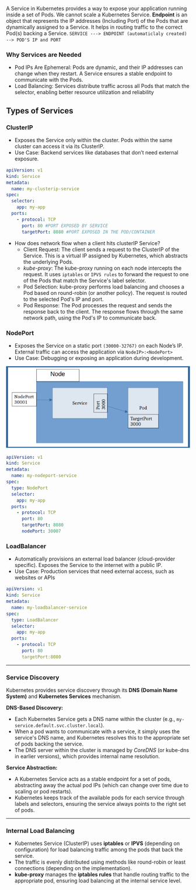 A Service in Kubernetes provides a way to expose your application running inside a set of Pods. We cannot scale a Kubernetes Service. **Endpoint** is an object that represents the IP addresses (Including Port) of the Pods that are dynamically assigned to a Service. It helps in routing traffic to the correct Pod(s) backing a Service.
`SERVICE ---> ENDPOINT (automaticlaly created) --> POD'S IP and PORT`

### Why Services are Needed ###
- Pod IPs Are Ephemeral: Pods are dynamic, and their IP addresses can change when they restart. A Service ensures a stable endpoint to communicate with the Pods.
- Load Balancing: Services distribute traffic across all Pods that match the selector, enabling better resource utilization and reliability

## Types of Services ##

### ClusterIP ###
- Exposes the Service only within the cluster. Pods within the same cluster can access it via its ClusterIP.
- Use Case: Backend services like databases that don’t need external exposure.
```yaml
apiVersion: v1 
kind: Service
metadata:
  name: my-clusterip-service
spec:
  selector:
    app: my-app 
  ports:
    - protocol: TCP
      port: 80 #PORT EXPOSED BY SERVICE
      targetPort: 8080 #PORT EXPOSED IN THE POD/CONTAINER
```
- How does network flow when a client hits clusterIP Service?
  - Client Request: The client sends a request to the ClusterIP of the Service. This is a virtual IP assigned by Kubernetes, which abstracts the underlying Pods.
  - *kube-proxy*: The kube-proxy running on each node intercepts the request. It uses `iptables` or `IPVS rules` to forward the request to one of the Pods that match the Service's label selector.
  - Pod Selection: kube-proxy performs load balancing and chooses a Pod based on round-robin (or another policy). The request is routed to the selected Pod's IP and port.
  - Pod Response: The Pod processes the request and sends the response back to the client. The response flows through the same network path, using the Pod's IP to communicate back.


### NodePort ###
- Exposes the Service on a static port `(30000-32767)` on each Node’s IP. External traffic can access the application via `NodeIP>:<NodePort>`
- Use Case: Debugging or exposing an application during development.

![NodePort](https://github.com/nawab312/Kubernetes/blob/main/Images/NodePort.png)

```yaml
apiVersion: v1 
kind: Service 
metadata:
  name: my-nodeport-service
spec:
  type: NodePort
  selector:
    app: my-app
  ports:
    - protocol: TCP
      port: 80
      targetPort: 8080
      nodePort: 30007
```

### LoadBalancer ###
- Automatically provisions an external load balancer (cloud-provider specific). Exposes the Service to the internet with a public IP. 
- Use Case: Production services that need external access, such as websites or APIs
```yaml
apiVersion: v1
kind: Service
metadata:
  name: my-loadbalancer-service
spec:
  type: LoadBalancer
  selector:
    app: my-app
  ports:
    - protocol: TCP
      port: 80
      targetPort:8080
```
---

### Service Discovery ###
Kubernetes provides service discovery through its **DNS (Domain Name System)** and **Kubernetes Services** mechanism.

**DNS-Based Discovery:**
- Each Kubernetes Service gets a DNS name within the cluster (e.g., `my-service.default.svc.cluster.local`).
- When a pod wants to communicate with a service, it simply uses the service's DNS name, and Kubernetes resolves this to the appropriate set of pods backing the service.
- The DNS server within the cluster is managed by *CoreDNS* (or kube-dns in earlier versions), which provides internal name resolution.

**Service Abstraction:**
- A Kubernetes Service acts as a stable endpoint for a set of pods, abstracting away the actual pod IPs (which can change over time due to scaling or pod restarts).
- Kubernetes keeps track of the available pods for each service through labels and selectors, ensuring the service always points to the right set of pods.

---

### Internal Load Balancing ###
- Kubernetes Service (ClusterIP) uses **iptables** or **IPVS** (depending on configuration) for load balancing traffic among the pods that back the service.
- The traffic is evenly distributed using methods like round-robin or least connections (depending on the implementation).
- **kube-proxy** manages the **iptables rules** that handle routing traffic to the appropriate pod, ensuring load balancing at the internal service level.
